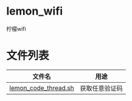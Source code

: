 # lemon_wifi
柠檬wifi

# 文件列表
 | 文件名 | 用途 |
 | :---: | :---: |  
 | [lemon_code_thread.sh](./lemon_code_thread.sh) | 获取任意验证码 |  
